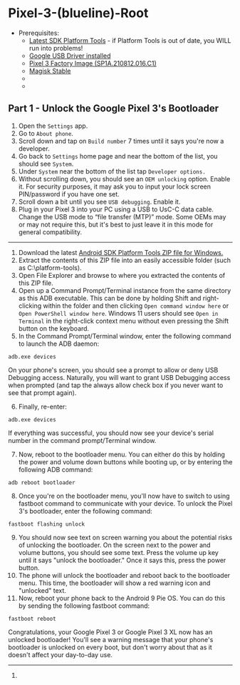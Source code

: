 # Pixel-3-(blueline)-Root

- Prerequisites:
    - [Latest SDK Platform Tools](https://developer.android.com/studio/releases/platform-tools#downloads) - if Platform Tools is out of date, you WILL run into problems!
    - [Google USB Driver installed](https://developer.android.com/studio/run/win-usb)
    - [Pixel 3 Factory Image (SP1A.210812.016.C1)](https://dl.google.com/dl/android/aosp/blueline-sp1a.210812.016.c1-factory-b41403db.zip)
    - [Magisk Stable](https://github.com/topjohnwu/Magisk/releases/download/v27.0/Magisk-v27.0.apk)
    - []()
    - []()    

## Part 1 - Unlock the Google Pixel 3's Bootloader

1. Open the `Settings` app.
2. Go to `About phone`.
3. Scroll down and tap on `Build number` 7 times until it says you're now a developer.
4. Go back to `Settings` home page and near the bottom of the list, you should see `System`. 
5. Under `System` near the bottom of the list tap `Developer options.`
6. Without scrolling down, you should see an `OEM unlocking` option. Enable it. For security purposes, it may ask you to input your lock screen PIN/password if you have one set.
7. Scroll down a bit until you see `USB debugging`. Enable it.
8. Plug in your Pixel 3 into your PC using a USB to UsC-C data cable. Change the USB mode to “file transfer (MTP)” mode. Some OEMs may or may not require this, but it's best to just leave it in this mode for general compatibility. 

---

1. Download the latest [Android SDK Platform Tools ZIP file for Windows.](https://dl.google.com/android/repository/platform-tools-latest-windows.zip)
2. Extract the contents of this ZIP file into an easily accessible folder (such as C:\platform-tools). 
3. Open File Explorer and browse to where you extracted the contents of this ZIP file. 
4. Open up a Command Prompt/Terminal instance from the same directory as this ADB executable. This can be done by holding Shift and right-clicking within the folder and then clicking `Open command window here` or `Open PowerShell window here`. Windows 11 users should see `Open in Terminal` in the right-click context menu without even pressing the Shift button on the keyboard.
5. In the Command Prompt/Terminal window, enter the following command to launch the ADB daemon:
```
adb.exe devices
```
On your phone's screen, you should see a prompt to allow or deny USB Debugging access. Naturally, you will want to grant USB Debugging access when prompted (and tap the always allow check box if you never want to see that prompt again).

6. Finally, re-enter:
```
adb.exe devices
```
If everything was successful, you should now see your device's serial number in the command prompt/Terminal window.

7. Now, reboot to the bootloader menu. You can either do this by holding the power and volume down buttons while booting up, or by entering the following ADB command:
```
adb reboot bootloader
```
8. Once you're on the bootloader menu, you'll now have to switch to using fastboot command to communicate with your device. To unlock the Pixel 3's bootloader, enter the following command:
```
fastboot flashing unlock     
```
9. You should now see text on screen warning you about the potential risks of unlocking the bootloader. On the screen next to the power and volume buttons, you should see some text. Press the volume up key until it says "unlock the bootloader." Once it says this, press the power button.
![]()
10. The phone will unlock the bootloader and reboot back to the bootloader menu. This time, the bootloader will show a red warning icon and "unlocked" text.
11. Now, reboot your phone back to the Android 9 Pie OS. You can do this by sending the following fastboot command:
```
fastboot reboot
```
Congratulations, your Google Pixel 3 or Google Pixel 3 XL now has an unlocked bootloader! You'll see a warning message that your phone's bootloader is unlocked on every boot, but don't worry about that as it doesn't affect your day-to-day use. 

---

1. 










